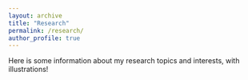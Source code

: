 ```yaml
---
layout: archive
title: "Research"
permalink: /research/
author_profile: true
---
```


Here is some information about my research topics and interests, with illustrations!
